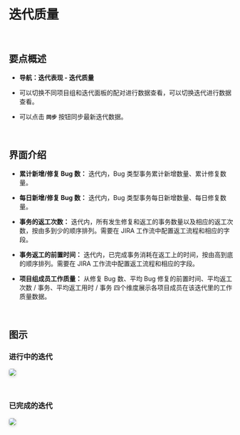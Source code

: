 # 迭代质量

<br />

## 要点概述

-   **导航：迭代表现 - 迭代质量**

-   可以切换不同项目组和迭代面板的配对进行数据查看，可以切换迭代进行数据查看。

-   可以点击 **`同步`** 按钮同步最新迭代数据。

<br />

## 界面介绍

-   **累计新增/修复 Bug 数：** 迭代内，Bug 类型事务累计新增数量、累计修复数量。

-   **每日新增/修复 Bug 数：** 迭代内，Bug 类型事务每日新增数量、每日修复数量。

-   **事务的返工次数：** 迭代内，所有发生修复和返工的事务数量以及相应的返工次数，按由多到少的顺序排列。需要在 JIRA 工作流中配置返工流程和相应的字段。

-   **事务返工的前置时间：** 迭代内，已完成事务消耗在返工上的时间，按由高到底的顺序排列。需要在 JIRA 工作流中配置返工流程和相应的字段。

-   **项目组成员工作质量：** 从修复 Bug 数、平均 Bug 修复的前置时间、平均返工次数 / 事务、平均返工用时 / 事务 四个维度展示各项目成员在该迭代里的工作质量数据。

<br />

## 图示

### 进行中的迭代

<img style="border-radius: 0.3125em;
    box-shadow: 0 2px 4px 0 rgba(34,36,38,.12),0 2px 10px 0 rgba(34,36,38,.08);" src="https://release-notes.oss-cn-zhangjiakou.aliyuncs.com/img/SprintQuality1.png" />

<br />

### 已完成的迭代

<img style="border-radius: 0.3125em;
    box-shadow: 0 2px 4px 0 rgba(34,36,38,.12),0 2px 10px 0 rgba(34,36,38,.08);" src="https://release-notes.oss-cn-zhangjiakou.aliyuncs.com/img/SprintQuality2.png" />
